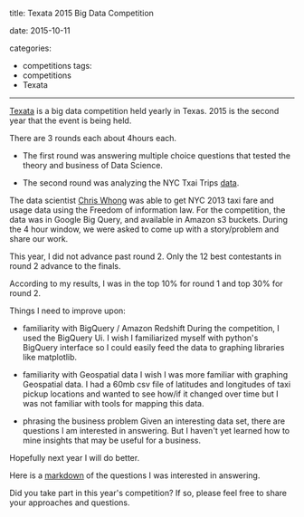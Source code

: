 title: Texata 2015 Big Data Competition

date: 2015-10-11

categories:
- competitions
tags:
- competitions
- Texata

---

[Texata](http://www.texata.com/) is a big data competition held yearly in Texas. 2015 is the second year that the event is being held.

There are 3 rounds each about 4hours each.

- The first round was answering multiple choice questions that tested the theory and business of Data Science.

- The second round was analyzing the NYC Txai Trips [data](http://www.andresmh.com/nyctaxitrips/).

The data scientist [Chris Whong](http://chriswhong.com) was able to get NYC 2013 taxi fare and usage data using the Freedom of information law.
For the competition, the data was in Google Big Query, and available in Amazon s3 buckets.
During the 4 hour window, we were asked to come up with a story/problem and share our work.



This year, I did not advance past round 2. Only the 12 best contestants in round 2 advance to the finals.

According to my results, I was in the top 10% for round 1 and top 30% for round 2.

Things I need to improve upon:
- familiarity with BigQuery / Amazon Redshift
During the competition, I used the BigQuery Ui.
I wish I familiarized myself with python's BigQuery interface so I could easily feed the data to graphing libraries like matplotlib.

- familiarity with Geospatial data
I wish I was more familiar with graphing Geospatial data. I had a 60mb csv file of latitudes and longitudes of taxi pickup locations and wanted to see how/if it changed over time but I was not familiar with tools for mapping this data.

- phrasing the business problem
Given an interesting data set, there are questions I am interested in answering. But I haven't yet learned how to mine insights that may be useful for a business.

Hopefully next year I will do better.

Here is a [markdown](observations.txt) of the questions I was interested in answering.

Did you take part in this year's competition? If so, please feel free to share your approaches and questions.
